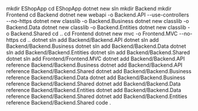 mkdir EShopApp
cd EShopApp
dotnet new sln
mkdir Backend
mkdir Frontend
cd Backend
dotnet new webapi -o Backend.API --use-controllers --no-https
dotnet new classlib -o Backend.Business
dotnet new classlib -o Backend.Data
dotnet new classlib -o Backend.Entities
dotnet new classlib -o Backend.Shared
cd ..
cd Frontend
dotnet new mvc -o Frontend.MVC --no-https
cd ..
dotnet sln add Backend/Backend.API
dotnet sln add Backend/Backend.Business
dotnet sln add Backend/Backend.Data
dotnet sln add Backend/Backend.Entities
dotnet sln add Backend/Backend.Shared
dotnet sln add Frontend/Frontend.MVC
dotnet add Backend/Backend.API reference Backend/Backend.Business
dotnet add Backend/Backend.API reference Backend/Backend.Shared
dotnet add Backend/Backend.Business reference Backend/Backend.Data
dotnet add Backend/Backend.Business reference Backend/Backend.Shared
dotnet add Backend/Backend.Data reference Backend/Backend.Entities
dotnet add Backend/Backend.Data reference Backend/Backend.Shared
dotnet add Backend/Backend.Entities reference Backend/Backend.Shared
code .